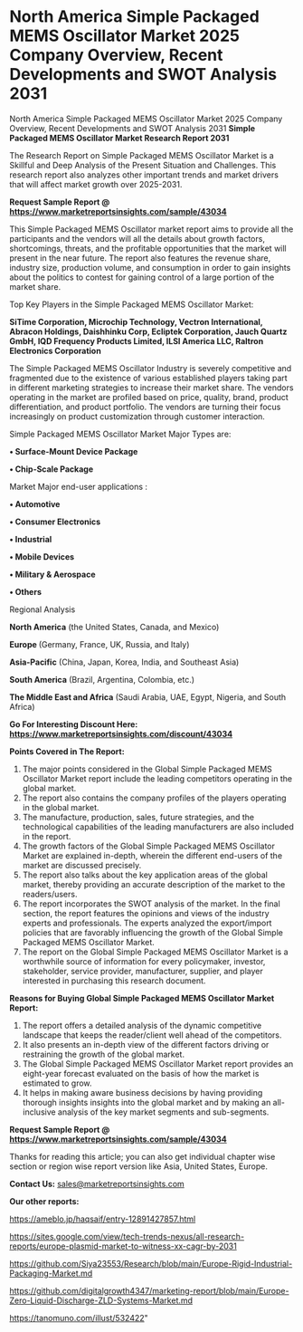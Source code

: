 # North America Simple Packaged MEMS Oscillator Market 2025 Company Overview, Recent Developments and SWOT Analysis 2031
 North America Simple Packaged MEMS Oscillator Market 2025 Company Overview, Recent Developments and SWOT Analysis 2031
<strong>Simple Packaged MEMS Oscillator Market Research Report 2031</strong>

The Research Report on Simple Packaged MEMS Oscillator Market is a Skillful and Deep Analysis of the Present Situation and Challenges. This research report also analyzes other important trends and market drivers that will affect market growth over 2025-2031.

<strong>Request Sample Report @ <a href=https://www.marketreportsinsights.com/sample/43034>https://www.marketreportsinsights.com/sample/43034</a></strong>

This Simple Packaged MEMS Oscillator market report aims to provide all the participants and the vendors will all the details about growth factors, shortcomings, threats, and the profitable opportunities that the market will present in the near future. The report also features the revenue share, industry size, production volume, and consumption in order to gain insights about the politics to contest for gaining control of a large portion of the market share.

Top Key Players in the Simple Packaged MEMS Oscillator Market:

<strong>SiTime Corporation, Microchip Technology, Vectron International, Abracon Holdings, Daishhinku Corp, Ecliptek Corporation, Jauch Quartz GmbH, IQD Frequency Products Limited, ILSI America LLC, Raltron Electronics Corporation</strong>

The Simple Packaged MEMS Oscillator Industry is severely competitive and fragmented due to the existence of various established players taking part in different marketing strategies to increase their market share. The vendors operating in the market are profiled based on price, quality, brand, product differentiation, and product portfolio. The vendors are turning their focus increasingly on product customization through customer interaction.

Simple Packaged MEMS Oscillator Market Major Types are:

<strong>•  Surface-Mount Device Package

•  Chip-Scale Package</strong>

Market Major end-user applications :

<strong>•  Automotive

•  Consumer Electronics

•  Industrial

•  Mobile Devices

•  Military & Aerospace

•  Others</strong>

Regional Analysis

</u><strong><b>North America</b></strong> (the United States, Canada, and Mexico)

<strong><b>Europe </b></strong>(Germany, France, UK, Russia, and Italy)

<strong><b>Asia-Pacific</b></strong> (China, Japan, Korea, India, and Southeast Asia)

<strong><b>South America</b></strong> (Brazil, Argentina, Colombia, etc.)

<strong><b>The Middle East and Africa</b></strong> (Saudi Arabia, UAE, Egypt, Nigeria, and South Africa)

<strong>Go For Interesting Discount Here: <a href=https://www.marketreportsinsights.com/discount/43034>https://www.marketreportsinsights.com/discount/43034</a></strong>

<strong>Points Covered in The Report:</strong>
<ol>
  <li>The major points considered in the Global Simple Packaged MEMS Oscillator Market report include the leading competitors operating in the global market.</li>
  <li>The report also contains the company profiles of the players operating in the global market.</li>
  <li>The manufacture, production, sales, future strategies, and the technological capabilities of the leading manufacturers are also included in the report.</li>
  <li>The growth factors of the Global Simple Packaged MEMS Oscillator Market are explained in-depth, wherein the different end-users of the market are discussed precisely.</li>
  <li>The report also talks about the key application areas of the global market, thereby providing an accurate description of the market to the readers/users.</li>
  <li>The report incorporates the SWOT analysis of the market. In the final section, the report features the opinions and views of the industry experts and professionals. The experts analyzed the export/import policies that are favorably influencing the growth of the Global Simple Packaged MEMS Oscillator Market.</li>
  <li>The report on the Global Simple Packaged MEMS Oscillator Market is a worthwhile source of information for every policymaker, investor, stakeholder, service provider, manufacturer, supplier, and player interested in purchasing this research document.</li>
</ol>
<strong>Reasons for Buying Global Simple Packaged MEMS Oscillator Market Report:</strong>

<ol>
  <li>The report offers a detailed analysis of the dynamic competitive landscape that keeps the reader/client well ahead of the competitors.</li>
  <li>It also presents an in-depth view of the different factors driving or restraining the growth of the global market.</li>
  <li>The Global Simple Packaged MEMS Oscillator Market report provides an eight-year forecast evaluated on the basis of how the market is estimated to grow.</li>
  <li>It helps in making aware business decisions by having providing thorough insights insights into the global market and by making an all-inclusive analysis of the key market segments and sub-segments.</li>
</ol>
<strong>Request Sample Report @ <a href=https://www.marketreportsinsights.com/sample/43034>https://www.marketreportsinsights.com/sample/43034</a></strong>


Thanks for reading this article; you can also get individual chapter wise section or region wise report version like Asia, United States, Europe.

<strong>Contact Us:</strong>
sales@marketreportsinsights.com

<strong>Our other reports:</strong>

<a href=https://ameblo.jp/haqsaif/entry-12891427857.html>https://ameblo.jp/haqsaif/entry-12891427857.html</a>

<a href=https://sites.google.com/view/tech-trends-nexus/all-research-reports/europe-plasmid-market-to-witness-xx-cagr-by-2031>https://sites.google.com/view/tech-trends-nexus/all-research-reports/europe-plasmid-market-to-witness-xx-cagr-by-2031</a>

<a href=https://github.com/Siya23553/Research/blob/main/Europe-Rigid-Industrial-Packaging-Market.md>https://github.com/Siya23553/Research/blob/main/Europe-Rigid-Industrial-Packaging-Market.md</a>

<a href=https://github.com/digitalgrowth4347/marketing-report/blob/main/Europe-Zero-Liquid-Discharge-ZLD-Systems-Market.md>https://github.com/digitalgrowth4347/marketing-report/blob/main/Europe-Zero-Liquid-Discharge-ZLD-Systems-Market.md</a>

<a href=https://tanomuno.com/illust/532422>https://tanomuno.com/illust/532422</a>"
